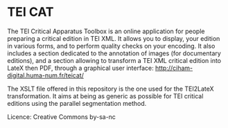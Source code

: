 # TEI CAT

The TEI Critical Apparatus Toolbox is an online application for people preparing a critical edition in TEI XML. It allows you to display, your edition in various forms, and to perform quality checks on your encoding. It also includes a section dedicated to the annotation of images (for documentary editions), and a section allowing to transform a TEI XML critical edition into LateX then PDF, through a graphical user interface: 
http://ciham-digital.huma-num.fr/teicat/

The XSLT file offered in this repository is the one used for the TEI2LateX transformation. It aims at being as generic as possible for TEI critical editions using the parallel segmentation method. 

Licence: Creative Commons by-sa-nc


